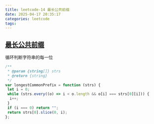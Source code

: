 ```yaml
---
title: leetcode-14 最长公共前缀
date: 2025-04-17 20:35:17
categories: leetcode
tags:
---
```


## [最长公共前缀](https://leetcode.cn/problems/longest-common-prefix/description/)

循环判断字符串的每一位

```js
/**
 * @param {string[]} strs
 * @return {string}
 */
var longestCommonPrefix = function (strs) {
 let i = 0;
 while (strs.every((o) => i < o.length && o[i] === strs[0][i])) {
  i++;
 }
 if (i === 0) return "";
 return strs[0].slice(0, i);
};
```
